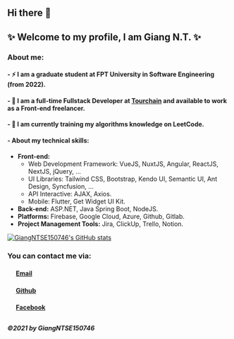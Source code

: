 ## Hi there 👋
## ✨ Welcome to my profile, I am Giang N.T. ✨

### About me:
#### - ⚡ I am a graduate student at FPT University in Software Engineering (from 2022).
#### - 🔭 I am a full-time Fullstack Developer at [Tourchain](https://tourchain.net) and available to work as a Front-end freelancer.
#### - 🌱 I am currently training my algorithms knowledge on LeetCode.

#### - About my technical skills:
* __Front-end:__
  - Web Development Framework: VueJS, NuxtJS, Angular, ReactJS, NextJS, jQuery, ...
  - UI Libraries: Tailwind CSS, Bootstrap, Kendo UI, Semantic UI, Ant Design, Syncfusion, ...
  - API Interactive: AJAX, Axios. 
  - Mobile: Flutter, Get Widget UI Kit.
* __Back-end:__ ASP.NET, Java Spring Boot, NodeJS.
* __Platforms:__ Firebase, Google Cloud, Azure, Github, Gitlab.
* __Project Management Tools:__ Jira, ClickUp, Trello, Notion.

[![GiangNTSE150746's GitHub stats](https://github-readme-stats.vercel.app/api?username=giangntse150746&theme=radical)](https://github.com/anuraghazra/github-readme-stats)

### You can contact me via:
#### <img src="https://edent.github.io/SuperTinyIcons/images/svg/gmail.svg" width="16" />  [Email](mailto:giangntse150746@gmail.com)
#### <img src="https://edent.github.io/SuperTinyIcons/images/svg/github.svg" width="16" />  [Github](https://github.com/giangntse150746)
#### <img src="https://edent.github.io/SuperTinyIcons/images/svg/facebook.svg" width="16" />  [Facebook](https://fb.com/giang0304)
##
##### ©2021 by GiangNTSE150746
